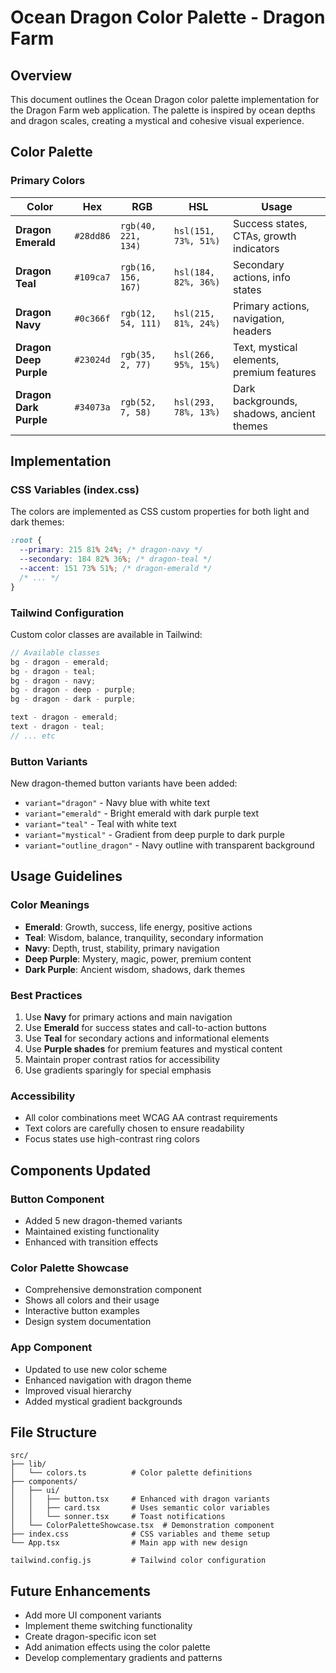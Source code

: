 # Ocean Dragon Color Palette - Dragon Farm

## Overview

This document outlines the Ocean Dragon color palette implementation for the Dragon Farm web application. The palette is inspired by ocean depths and dragon scales, creating a mystical and cohesive visual experience.

## Color Palette

### Primary Colors

| Color                  | Hex       | RGB                 | HSL                  | Usage                                     |
| ---------------------- | --------- | ------------------- | -------------------- | ----------------------------------------- |
| **Dragon Emerald**     | `#28dd86` | `rgb(40, 221, 134)` | `hsl(151, 73%, 51%)` | Success states, CTAs, growth indicators   |
| **Dragon Teal**        | `#109ca7` | `rgb(16, 156, 167)` | `hsl(184, 82%, 36%)` | Secondary actions, info states            |
| **Dragon Navy**        | `#0c366f` | `rgb(12, 54, 111)`  | `hsl(215, 81%, 24%)` | Primary actions, navigation, headers      |
| **Dragon Deep Purple** | `#23024d` | `rgb(35, 2, 77)`    | `hsl(266, 95%, 15%)` | Text, mystical elements, premium features |
| **Dragon Dark Purple** | `#34073a` | `rgb(52, 7, 58)`    | `hsl(293, 78%, 13%)` | Dark backgrounds, shadows, ancient themes |

## Implementation

### CSS Variables (index.css)

The colors are implemented as CSS custom properties for both light and dark themes:

```css
:root {
  --primary: 215 81% 24%; /* dragon-navy */
  --secondary: 184 82% 36%; /* dragon-teal */
  --accent: 151 73% 51%; /* dragon-emerald */
  /* ... */
}
```

### Tailwind Configuration

Custom color classes are available in Tailwind:

```javascript
// Available classes
bg - dragon - emerald;
bg - dragon - teal;
bg - dragon - navy;
bg - dragon - deep - purple;
bg - dragon - dark - purple;

text - dragon - emerald;
text - dragon - teal;
// ... etc
```

### Button Variants

New dragon-themed button variants have been added:

- `variant="dragon"` - Navy blue with white text
- `variant="emerald"` - Bright emerald with dark purple text
- `variant="teal"` - Teal with white text
- `variant="mystical"` - Gradient from deep purple to dark purple
- `variant="outline_dragon"` - Navy outline with transparent background

## Usage Guidelines

### Color Meanings

- **Emerald**: Growth, success, life energy, positive actions
- **Teal**: Wisdom, balance, tranquility, secondary information
- **Navy**: Depth, trust, stability, primary navigation
- **Deep Purple**: Mystery, magic, power, premium content
- **Dark Purple**: Ancient wisdom, shadows, dark themes

### Best Practices

1. Use **Navy** for primary actions and main navigation
2. Use **Emerald** for success states and call-to-action buttons
3. Use **Teal** for secondary actions and informational elements
4. Use **Purple shades** for premium features and mystical content
5. Maintain proper contrast ratios for accessibility
6. Use gradients sparingly for special emphasis

### Accessibility

- All color combinations meet WCAG AA contrast requirements
- Text colors are carefully chosen to ensure readability
- Focus states use high-contrast ring colors

## Components Updated

### Button Component

- Added 5 new dragon-themed variants
- Maintained existing functionality
- Enhanced with transition effects

### Color Palette Showcase

- Comprehensive demonstration component
- Shows all colors and their usage
- Interactive button examples
- Design system documentation

### App Component

- Updated to use new color scheme
- Enhanced navigation with dragon theme
- Improved visual hierarchy
- Added mystical gradient backgrounds

## File Structure

```
src/
├── lib/
│   └── colors.ts          # Color palette definitions
├── components/
│   ├── ui/
│   │   ├── button.tsx     # Enhanced with dragon variants
│   │   ├── card.tsx       # Uses semantic color variables
│   │   └── sonner.tsx     # Toast notifications
│   └── ColorPaletteShowcase.tsx  # Demonstration component
├── index.css              # CSS variables and theme setup
└── App.tsx                # Main app with new design

tailwind.config.js         # Tailwind color configuration
```

## Future Enhancements

- Add more UI component variants
- Implement theme switching functionality
- Create dragon-specific icon set
- Add animation effects using the color palette
- Develop complementary gradients and patterns

